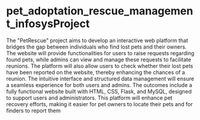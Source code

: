 # pet_adoptation_rescue_management_infosysProject

The "PetRescue" project aims to develop an interactive web platform that bridges the gap between individuals who find lost pets and their owners. The website will provide functionalities for users to raise requests regarding found pets, while admins can view and manage these requests to facilitate reunions. The platform will also allow users to check whether their lost pets have been reported on the website, thereby enhancing the chances of a reunion. The intuitive interface and structured data management will ensure a seamless experience for both users and admins.
The outcomes include a fully functional website built with HTML, CSS, Flask, and MySQL, designed to support users and administrators. This platform will enhance pet recovery efforts, making it easier for pet owners to locate their pets and for finders to report them
